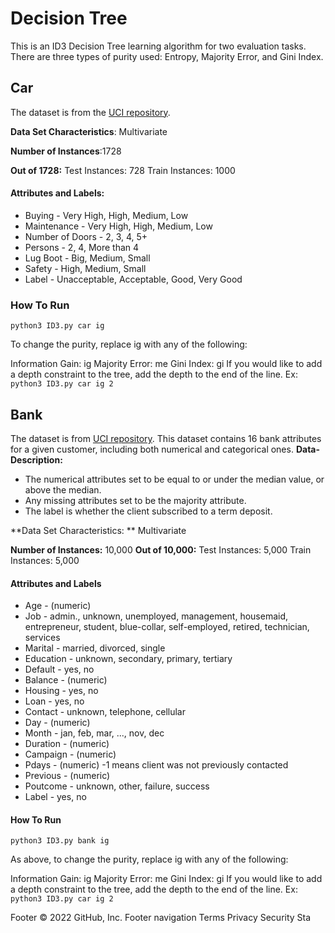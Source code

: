 # Decision Tree
This is an ID3 Decision Tree learning algorithm for two evaluation tasks. There are three types of purity used: Entropy, Majority Error, and Gini Index.

## Car
The dataset is from the [UCI repository](https://archive.ics.uci.edu/ml/datasets/car+evaluation). 

**Data Set Characteristics**:  Multivariate

**Number of Instances**:1728

**Out of 1728:**
Test Instances: 728 Train Instances: 1000



#### Attributes and Labels:
- Buying - Very High, High, Medium, Low
- Maintenance - Very High, High, Medium, Low
- Number of Doors - 2, 3, 4, 5+
- Persons - 2, 4, More than 4
- Lug Boot - Big, Medium, Small
- Safety - High, Medium, Small
- Label - Unacceptable, Acceptable, Good, Very Good
### How To Run
`python3 ID3.py car ig`

To change the purity, replace ig with any of the following:

Information Gain: ig
Majority Error: me
Gini Index: gi
If you would like to add a depth constraint to the tree, add the depth to the end of the line.
Ex: `python3 ID3.py car ig 2`

## Bank
The dataset is from [UCI repository](https://archive.ics.uci.edu/ml/datasets/Bank+Marketing). This dataset contains 16 bank attributes for a given customer, including both numerical and categorical ones. 
**Data-Description:** 
- The numerical attributes set to be equal to or under the median value, or above the median. 
- Any missing attributes set to be the majority attribute. 
- The label is whether the client subscribed to a term deposit. 

**Data Set Characteristics: ** Multivariate

**Number of Instances:** 10,000
**Out of 10,000:**
Test Instances: 5,000 Train Instances: 5,000

#### Attributes and Labels
- Age - (numeric)
- Job - admin., unknown, unemployed, management, housemaid, entrepreneur, student, blue-collar, self-employed, retired, technician, services
- Marital - married, divorced, single
- Education - unknown, secondary, primary, tertiary
- Default - yes, no
- Balance - (numeric)
- Housing - yes, no
- Loan - yes, no
- Contact - unknown, telephone, cellular
- Day - (numeric)
- Month - jan, feb, mar, ..., nov, dec
- Duration - (numeric)
- Campaign - (numeric)
- Pdays - (numeric) -1 means client was not previously contacted
- Previous - (numeric)
- Poutcome - unknown, other, failure, success
- Label - yes, no
#### How To Run
`python3 ID3.py bank ig`

As above, to change the purity, replace ig with any of the following:

Information Gain: ig
Majority Error: me
Gini Index: gi
If you would like to add a depth constraint to the tree, add the depth to the end of the line.
Ex: `python3 ID3.py car ig 2`

Footer
© 2022 GitHub, Inc.
Footer navigation
Terms
Privacy
Security
Sta
